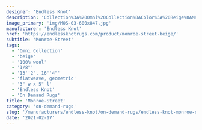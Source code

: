 ```yaml
---
designer: 'Endless Knot'
description: 'Collection%3A%20Omni%20Collection%0AColor%3A%20Beige%0AMaterial%3A%20100%25%20WoolPile%3A%201/8%22Width%3A%2013%272%22%2C%2016%274%22Style%3A%20Flatweave%2C%20GeometricPattern%20Repeat%3A%203%22%20W%20x%205%22%20L'
image_primary: 'img/MOS-03-600x847.jpg'
manufacturer: 'Endless Knot'
href: 'https://endlessknotrugs.com/product/monroe-street-beige/'
subtitle: 'Monroe-Street'
tags:
  - 'Omni Collection'
  - 'beige'
  - '100% wool'
  - '1/8"'
  - '13''2", 16''4"'
  - 'flatweave, geometric'
  - '3" w x 5" l'
  - 'Endless Knot'
  - 'On Demand Rugs'
title: 'Monroe-Street'
category: 'on-demand-rugs'
slug: '/manufacturers/endless-knot/on-demand-rugs/endless-knot-monroe-street'
date: '2021-02-17'
---
```

